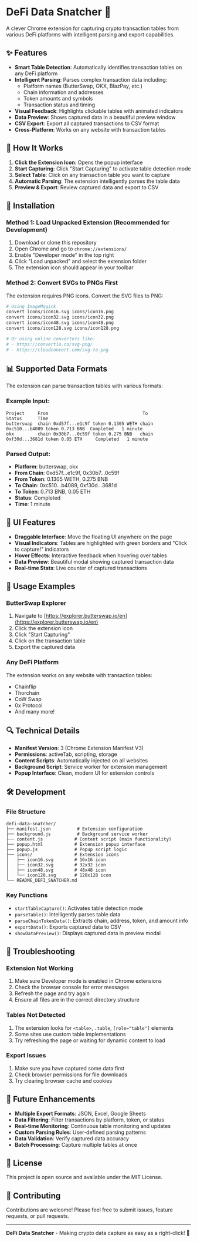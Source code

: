 # DeFi Data Snatcher 🚀

A clever Chrome extension for capturing crypto transaction tables from various DeFi platforms with intelligent parsing and export capabilities.

## ✨ Features

- **Smart Table Detection**: Automatically identifies transaction tables on any DeFi platform
- **Intelligent Parsing**: Parses complex transaction data including:
  - Platform names (ButterSwap, OKX, BlazPay, etc.)
  - Chain information and addresses
  - Token amounts and symbols
  - Transaction status and timing
- **Visual Feedback**: Highlights clickable tables with animated indicators
- **Data Preview**: Shows captured data in a beautiful preview window
- **CSV Export**: Export all captured transactions to CSV format
- **Cross-Platform**: Works on any website with transaction tables

## 🎯 How It Works

1. **Click the Extension Icon**: Opens the popup interface
2. **Start Capturing**: Click "Start Capturing" to activate table detection mode
3. **Select Table**: Click on any transaction table you want to capture
4. **Automatic Parsing**: The extension intelligently parses the table data
5. **Preview & Export**: Review captured data and export to CSV

## 🔧 Installation

### Method 1: Load Unpacked Extension (Recommended for Development)

1. Download or clone this repository
2. Open Chrome and go to `chrome://extensions/`
3. Enable "Developer mode" in the top right
4. Click "Load unpacked" and select the extension folder
5. The extension icon should appear in your toolbar

### Method 2: Convert SVGs to PNGs First

The extension requires PNG icons. Convert the SVG files to PNG:

```bash
# Using ImageMagick
convert icons/icon16.svg icons/icon16.png
convert icons/icon32.svg icons/icon32.png
convert icons/icon48.svg icons/icon48.png
convert icons/icon128.svg icons/icon128.png

# Or using online converters like:
# - https://convertio.co/svg-png/
# - https://cloudconvert.com/svg-to-png
```

## 📊 Supported Data Formats

The extension can parse transaction tables with various formats:

### Example Input:
```
Project     From                                    To                                      Status      Time
butterswap  chain 0xd57f...e1c9f token 0.1305 WETH chain 0xc510...b4089 token 0.713 BNB  Completed   1 minute
okx         chain 0x30b7...0c59f token 0.275 BNB   chain 0xf30d...3681d token 0.05 ETH     Completed   1 minute
```

### Parsed Output:
- **Platform**: butterswap, okx
- **From Chain**: 0xd57f...e1c9f, 0x30b7...0c59f
- **From Token**: 0.1305 WETH, 0.275 BNB
- **To Chain**: 0xc510...b4089, 0xf30d...3681d
- **To Token**: 0.713 BNB, 0.05 ETH
- **Status**: Completed
- **Time**: 1 minute

## 🎨 UI Features

- **Draggable Interface**: Move the floating UI anywhere on the page
- **Visual Indicators**: Tables are highlighted with green borders and "Click to capture!" indicators
- **Hover Effects**: Interactive feedback when hovering over tables
- **Data Preview**: Beautiful modal showing captured transaction data
- **Real-time Stats**: Live counter of captured transactions

## 🚀 Usage Examples

### ButterSwap Explorer
1. Navigate to [https://explorer.butterswap.io/en](https://explorer.butterswap.io/en)
2. Click the extension icon
3. Click "Start Capturing"
4. Click on the transaction table
5. Export the captured data

### Any DeFi Platform
The extension works on any website with transaction tables:
- Chainflip
- Thorchain
- CoW Swap
- 0x Protocol
- And many more!

## 🔍 Technical Details

- **Manifest Version**: 3 (Chrome Extension Manifest V3)
- **Permissions**: activeTab, scripting, storage
- **Content Scripts**: Automatically injected on all websites
- **Background Script**: Service worker for extension management
- **Popup Interface**: Clean, modern UI for extension controls

## 🛠️ Development

### File Structure
```
defi-data-snatcher/
├── manifest.json          # Extension configuration
├── background.js          # Background service worker
├── content.js            # Content script (main functionality)
├── popup.html            # Extension popup interface
├── popup.js              # Popup script logic
├── icons/                # Extension icons
│   ├── icon16.svg        # 16x16 icon
│   ├── icon32.svg        # 32x32 icon
│   ├── icon48.svg        # 48x48 icon
│   └── icon128.svg       # 128x128 icon
└── README_DEFI_SNATCHER.md
```

### Key Functions

- `startTableCapture()`: Activates table detection mode
- `parseTable()`: Intelligently parses table data
- `parseChainTokenData()`: Extracts chain, address, token, and amount info
- `exportData()`: Exports captured data to CSV
- `showDataPreview()`: Displays captured data in preview modal

## 🐛 Troubleshooting

### Extension Not Working
1. Make sure Developer mode is enabled in Chrome extensions
2. Check the browser console for error messages
3. Refresh the page and try again
4. Ensure all files are in the correct directory structure

### Tables Not Detected
1. The extension looks for `<table>`, `.table`, `[role="table"]` elements
2. Some sites use custom table implementations
3. Try refreshing the page or waiting for dynamic content to load

### Export Issues
1. Make sure you have captured some data first
2. Check browser permissions for file downloads
3. Try clearing browser cache and cookies

## 🔮 Future Enhancements

- **Multiple Export Formats**: JSON, Excel, Google Sheets
- **Data Filtering**: Filter transactions by platform, token, or status
- **Real-time Monitoring**: Continuous table monitoring and updates
- **Custom Parsing Rules**: User-defined parsing patterns
- **Data Validation**: Verify captured data accuracy
- **Batch Processing**: Capture multiple tables at once

## 📝 License

This project is open source and available under the MIT License.

## 🤝 Contributing

Contributions are welcome! Please feel free to submit issues, feature requests, or pull requests.

---

**DeFi Data Snatcher** - Making crypto data capture as easy as a right-click! 💎

